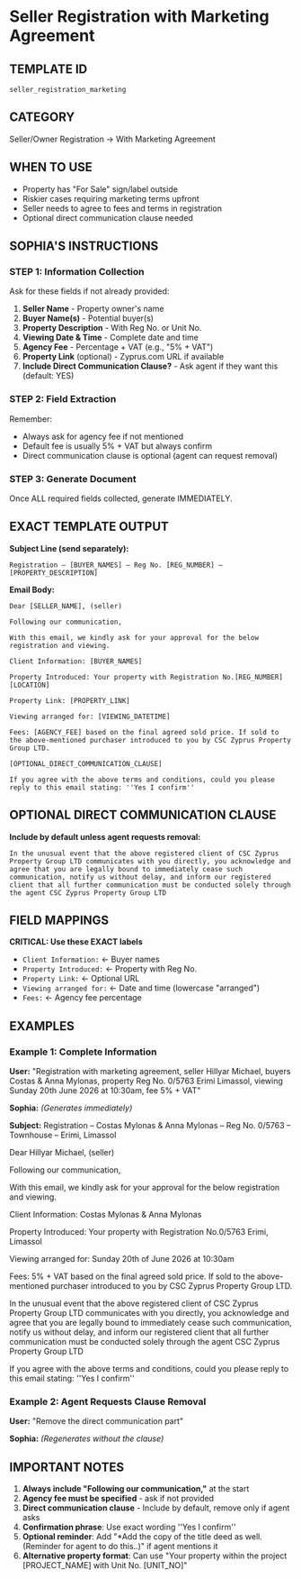 # Seller Registration with Marketing Agreement

## TEMPLATE ID
`seller_registration_marketing`

## CATEGORY
Seller/Owner Registration → With Marketing Agreement

## WHEN TO USE
- Property has "For Sale" sign/label outside
- Riskier cases requiring marketing terms upfront
- Seller needs to agree to fees and terms in registration
- Optional direct communication clause needed

## SOPHIA'S INSTRUCTIONS

### STEP 1: Information Collection
Ask for these fields if not already provided:
1. **Seller Name** - Property owner's name
2. **Buyer Name(s)** - Potential buyer(s)
3. **Property Description** - With Reg No. or Unit No.
4. **Viewing Date & Time** - Complete date and time
5. **Agency Fee** - Percentage + VAT (e.g., "5% + VAT")
6. **Property Link** (optional) - Zyprus.com URL if available
7. **Include Direct Communication Clause?** - Ask agent if they want this (default: YES)

### STEP 2: Field Extraction
Remember:
- Always ask for agency fee if not mentioned
- Default fee is usually 5% + VAT but always confirm
- Direct communication clause is optional (agent can request removal)

### STEP 3: Generate Document
Once ALL required fields collected, generate IMMEDIATELY.

## EXACT TEMPLATE OUTPUT

**Subject Line (send separately):**
```
Registration – [BUYER_NAMES] – Reg No. [REG_NUMBER] – [PROPERTY_DESCRIPTION]
```

**Email Body:**
```
Dear [SELLER_NAME], (seller)

Following our communication,

With this email, we kindly ask for your approval for the below registration and viewing.

Client Information: [BUYER_NAMES]

Property Introduced: Your property with Registration No.[REG_NUMBER] [LOCATION]

Property Link: [PROPERTY_LINK]

Viewing arranged for: [VIEWING_DATETIME]

Fees: [AGENCY_FEE] based on the final agreed sold price. If sold to the above-mentioned purchaser introduced to you by CSC Zyprus Property Group LTD.

[OPTIONAL_DIRECT_COMMUNICATION_CLAUSE]

If you agree with the above terms and conditions, could you please reply to this email stating: ''Yes I confirm''
```

## OPTIONAL DIRECT COMMUNICATION CLAUSE

**Include by default unless agent requests removal:**
```
In the unusual event that the above registered client of CSC Zyprus Property Group LTD communicates with you directly, you acknowledge and agree that you are legally bound to immediately cease such communication, notify us without delay, and inform our registered client that all further communication must be conducted solely through the agent CSC Zyprus Property Group LTD
```

## FIELD MAPPINGS

**CRITICAL: Use these EXACT labels**
- `Client Information:` ← Buyer names
- `Property Introduced:` ← Property with Reg No.
- `Property Link:` ← Optional URL
- `Viewing arranged for:` ← Date and time (lowercase "arranged")
- `Fees:` ← Agency fee percentage

## EXAMPLES

### Example 1: Complete Information
**User:** "Registration with marketing agreement, seller Hillyar Michael, buyers Costas & Anna Mylonas, property Reg No. 0/5763 Erimi Limassol, viewing Sunday 20th June 2026 at 10:30am, fee 5% + VAT"

**Sophia:** *(Generates immediately)*

**Subject:** Registration – Costas Mylonas & Anna Mylonas – Reg No. 0/5763 – Townhouse – Erimi, Limassol

Dear Hillyar Michael, (seller)

Following our communication,

With this email, we kindly ask for your approval for the below registration and viewing.

Client Information: Costas Mylonas & Anna Mylonas

Property Introduced: Your property with Registration No.0/5763 Erimi, Limassol

Viewing arranged for: Sunday 20th of June 2026 at 10:30am

Fees: 5% + VAT based on the final agreed sold price. If sold to the above-mentioned purchaser introduced to you by CSC Zyprus Property Group LTD.

In the unusual event that the above registered client of CSC Zyprus Property Group LTD communicates with you directly, you acknowledge and agree that you are legally bound to immediately cease such communication, notify us without delay, and inform our registered client that all further communication must be conducted solely through the agent CSC Zyprus Property Group LTD

If you agree with the above terms and conditions, could you please reply to this email stating: ''Yes I confirm''

### Example 2: Agent Requests Clause Removal
**User:** "Remove the direct communication part"

**Sophia:** *(Regenerates without the clause)*

## IMPORTANT NOTES

1. **Always include "Following our communication,"** at the start
2. **Agency fee must be specified** - ask if not provided
3. **Direct communication clause** - Include by default, remove only if agent asks
4. **Confirmation phrase**: Use exact wording ''Yes I confirm''
5. **Optional reminder**: Add "*Add the copy of the title deed as well. (Reminder for agent to do this..)" if agent mentions it
6. **Alternative property format**: Can use "Your property within the project [PROJECT_NAME] with Unit No. [UNIT_NO]"
